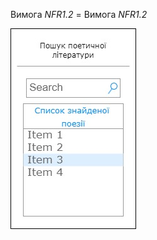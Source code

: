 Вимога *NFR1.2* = Вимога *NFR1.2*

![](https://github.com/oleksandrblazhko/ai202-kovach/blob/ai202-kovach_with_laboratory_work_3/1.4-FuncNonFuncRequirements/1.4.4-NFRUserInterfaceOUTPUT/NFR1.2.jpg)
